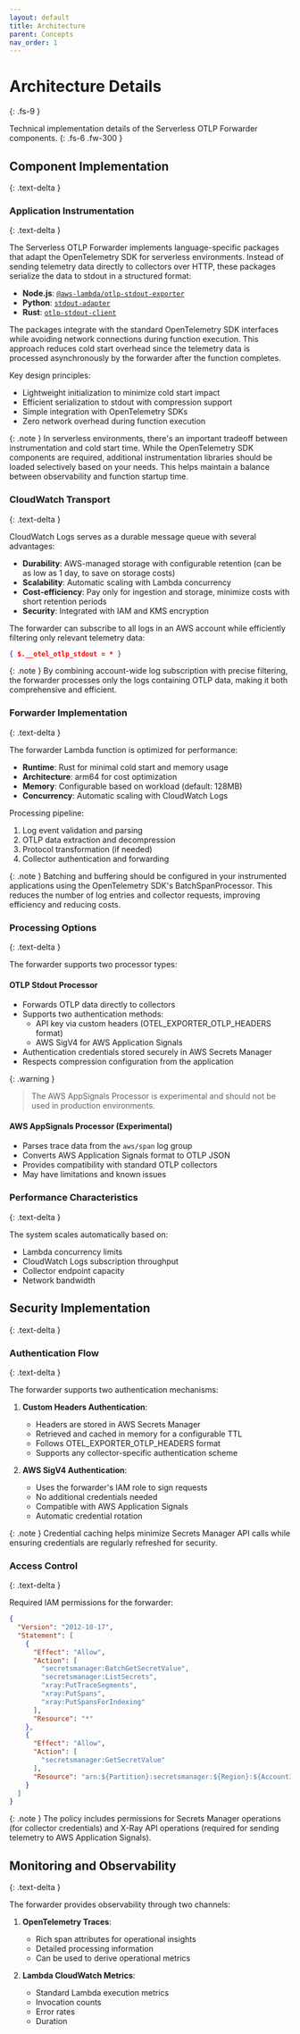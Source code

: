 ```yaml
---
layout: default
title: Architecture
parent: Concepts
nav_order: 1
---
```


# Architecture Details
{: .fs-9 }

Technical implementation details of the Serverless OTLP Forwarder components.
{: .fs-6 .fw-300 }

## Component Implementation
{: .text-delta }

### Application Instrumentation
{: .text-delta }

The Serverless OTLP Forwarder implements language-specific packages that adapt the OpenTelemetry SDK for serverless environments. Instead of sending telemetry data directly to collectors over HTTP, these packages serialize the data to stdout in a structured format:

- **Node.js**: [`@aws-lambda/otlp-stdout-exporter`](../languages/nodejs)
- **Python**: [`stdout-adapter`](../languages/python) 
- **Rust**: [`otlp-stdout-client`](../languages/rust)

The packages integrate with the standard OpenTelemetry SDK interfaces while avoiding network connections during function execution. This approach reduces cold start overhead since the telemetry data is processed asynchronously by the forwarder after the function completes.

Key design principles:
- Lightweight initialization to minimize cold start impact
- Efficient serialization to stdout with compression support
- Simple integration with OpenTelemetry SDKs
- Zero network overhead during function execution

{: .note }
In serverless environments, there's an important tradeoff between instrumentation and cold start time. While the OpenTelemetry SDK components are required, additional instrumentation libraries should be loaded selectively based on your needs. This helps maintain a balance between observability and function startup time.

### CloudWatch Transport
{: .text-delta }

CloudWatch Logs serves as a durable message queue with several advantages:

- **Durability**: AWS-managed storage with configurable retention (can be as low as 1 day, to save on storage costs)
- **Scalability**: Automatic scaling with Lambda concurrency
- **Cost-efficiency**: Pay only for ingestion and storage, minimize costs with short retention periods
- **Security**: Integrated with IAM and KMS encryption

The forwarder can subscribe to all logs in an AWS account while efficiently filtering only relevant telemetry data:

```json
{ $.__otel_otlp_stdout = * }
```

{: .note }
By combining account-wide log subscription with precise filtering, the forwarder processes only the logs containing OTLP data, making it both comprehensive and efficient.

### Forwarder Implementation
{: .text-delta }

The forwarder Lambda function is optimized for performance:

- **Runtime**: Rust for minimal cold start and memory usage
- **Architecture**: arm64 for cost optimization
- **Memory**: Configurable based on workload (default: 128MB)
- **Concurrency**: Automatic scaling with CloudWatch Logs

Processing pipeline:
1. Log event validation and parsing
2. OTLP data extraction and decompression
3. Protocol transformation (if needed)
4. Collector authentication and forwarding

{: .note }
Batching and buffering should be configured in your instrumented applications using the OpenTelemetry SDK's BatchSpanProcessor. This reduces the number of log entries and collector requests, improving efficiency and reducing costs.

### Processing Options
{: .text-delta }

The forwarder supports two processor types:

#### OTLP Stdout Processor
- Forwards OTLP data directly to collectors
- Supports two authentication methods:
  - API key via custom headers (OTEL_EXPORTER_OTLP_HEADERS format)
  - AWS SigV4 for AWS Application Signals
- Authentication credentials stored securely in AWS Secrets Manager
- Respects compression configuration from the application

{: .warning }
> The AWS AppSignals Processor is experimental and should not be used in production environments.

#### AWS AppSignals Processor (Experimental)
- Parses trace data from the `aws/span` log group
- Converts AWS Application Signals format to OTLP JSON
- Provides compatibility with standard OTLP collectors
- May have limitations and known issues

### Performance Characteristics
{: .text-delta }

The system scales automatically based on:
- Lambda concurrency limits
- CloudWatch Logs subscription throughput
- Collector endpoint capacity
- Network bandwidth

## Security Implementation
{: .text-delta }

### Authentication Flow
{: .text-delta }

The forwarder supports two authentication mechanisms:

1. **Custom Headers Authentication**:
   - Headers are stored in AWS Secrets Manager
   - Retrieved and cached in memory for a configurable TTL
   - Follows OTEL_EXPORTER_OTLP_HEADERS format
   - Supports any collector-specific authentication scheme

2. **AWS SigV4 Authentication**:
   - Uses the forwarder's IAM role to sign requests
   - No additional credentials needed
   - Compatible with AWS Application Signals
   - Automatic credential rotation

{: .note }
Credential caching helps minimize Secrets Manager API calls while ensuring credentials are regularly refreshed for security.

### Access Control
{: .text-delta }

Required IAM permissions for the forwarder:
```json
{
  "Version": "2012-10-17",
  "Statement": [
    {
      "Effect": "Allow",
      "Action": [
        "secretsmanager:BatchGetSecretValue",
        "secretsmanager:ListSecrets",
        "xray:PutTraceSegments",
        "xray:PutSpans",
        "xray:PutSpansForIndexing"
      ],
      "Resource": "*"
    },
    {
      "Effect": "Allow",
      "Action": [
        "secretsmanager:GetSecretValue"
      ],
      "Resource": "arn:${Partition}:secretsmanager:${Region}:${AccountId}:secret:${CollectorsSecretsKeyPrefix}/*"
    }
  ]
}
```

{: .note }
The policy includes permissions for Secrets Manager operations (for collector credentials) and X-Ray API operations (required for sending telemetry to AWS Application Signals).

## Monitoring and Observability
{: .text-delta }

The forwarder provides observability through two channels:

1. **OpenTelemetry Traces**:
   - Rich span attributes for operational insights
   - Detailed processing information
   - Can be used to derive operational metrics

2. **Lambda CloudWatch Metrics**:
   - Standard Lambda execution metrics
   - Invocation counts
   - Error rates
   - Duration
